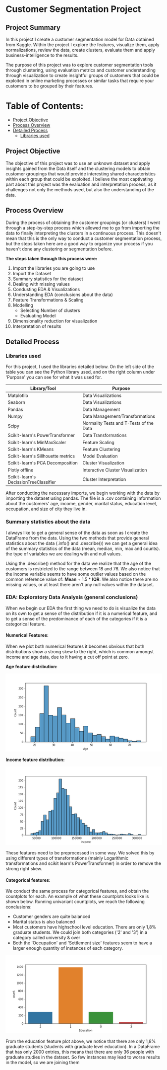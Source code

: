 # Customer Segmentation Project

## Project Summary

In this project I create a customer segmentation model for Data obtained from Kaggle. Within the project I explore the features, visualize them, apply normalizations, review the data, create clusters, evaluate them and apply business-intelligence to the results.

The purpose of this project was to explore customer segmentation tools through clustering, using evaluation metrics and customer understanding through visualization to create insightful groups of customers that could be exploited in online marketing processes or similar tasks that require your customers to be grouped by their features.

# Table of Contents:

- [Project Objective](https://github.com/micheldc55/customer_segmentation_project/new/main?readme=1#project-objective)
- [Process Overview](https://github.com/micheldc55/customer_segmentation_project/new/main?readme=1#process-overview)
- [Detailed Process](https://github.com/micheldc55/customer_segmentation_project/new/main?readme=1#detailed-process)
  - [Libraries used](https://github.com/micheldc55/customer_segmentation_project/new/main?readme=1#libraries-used)

## Project Objective

The objective of this project was to use an unknown dataset and apply insights gained from the Data itself and the clustering models to obtain customer groupings that would provide interesting shared characteristics within each group that could be exploited. I believe the most captivating part about this project was the evaluation and interpretation process, as it challenges not only the methods used, but also the understanding of the data.

## Process Overview

During the process of obtaining the customer groupings (or clusters) I went through a step-by-step process which allowed me to go from importing the data to finally interpreting the clusters in a continuous process. This doesn't mean that this is the only way to conduct a customer segmentation process, but the steps taken here are a good way to organize your process if you haven't done any clustering or segmentation before. 

**The steps taken through this process were:**

1) Import the libraries you are going to use
2) Import the Dataset
3) Summary statistics for the dataset
4) Dealing with missing values
5) Condusting EDA & Visualizations
6) Understanding EDA (conclusions about the data)
7) Feature Transformations & Scaling
8) Modelling
    + Selecting Number of clusters
    + Evaluating Model
9) Dimensionality reduction for visualization
10) Interpretation of results

## Detailed Process 

### Libraries used

For this project, I used the libraries detailed below. On the left side of the table you can see the Python library used, and on the right column under 'Purpose' you can see for what it was used for.

| Library/Tool | Purpose |
| ------------- | ------------- |
| Matplotlib | Data Visualizations |
| Seaborn | Data Visualizations |
| Pandas | Data Management |
| Numpy | Data Management/Transformations |
| Scipy | Normality Tests and T-Tests of the Data |
| Scikit-learn's PowerTransformer | Data Transformations |
| Scikit-learn's MinMaxScaler | Feature Scaling |
| Scikit-learn's KMeans | Feature Clustering |
| Scikit-learn's Sillhouette metrics | Model Evaluation |
| Scikit-learn's PCA Decomposition | Cluster Visualization |
| Plotly offline | Interactive Cluster Visualization |
| Scikit-learn's DecissionTreeClassifier | Cluster Interpretation |

After conducting the necessary imports, we begin working with the data by importing the dataset using pandas. The file is a .csv containing information about the customers' age, income, gender, marital status, education level, occupation, and size of city they live in.

### Summary statistics about the data

I always like to get a general sense of the data as soon as I create the DataFrame from the data. Using the two methods that provide general statistics about the data (.info() and .describe()) we can get a general idea of the summary statistics of the data (mean, median, min, max and counts). the type of variables we are dealing with and null values.

Using the .describe() method for the data we realize that the age of the customers is restricted to the range between 18 and 76. We also notice that the income variable seems to have some outlier values based on the common reference value of: **Mean** + 1.5 * **IQR**. We also notice there are no missing values, or at least there aren't any null values within the dataset.

### EDA: Exploratory Data Analysis (general conclusions)

When we begin our EDA the first thing we need to do is visualize the data on its own to get a sense of the distribution if it is a numerical feature, and to get a sense of the predominance of each of the categories if it is a categorical feature.

#### Numerical Features:

When we plot both numerical features it becomes obvious that both distributions show a strong skew to the right, which is common amongst income and age data, due to it having a cut off point at zero.

**Age feature distribution:**

![plot1](https://github.com/micheldc55/customer_segmentation_project/blob/main/Age.png)

**Income feature distribution:**

![plot2](https://github.com/micheldc55/customer_segmentation_project/blob/main/Income.png)

These features need to be preprocessed in some way. We solved this by using different types of transformations (mainly Logarithmic transformations and scikit learn's PowerTransformer) in order to remove the strong right skew.

#### Categorical features:

We conduct the same process for categorical features, and obtain the countplots for each. An example of what these countplots looks like is shown below. Running univariant countplots, we reach the following conclusions:

- Customer genders are quite balanced
- Marital status is also balanced
- Most customers have highschool level education. There are only 1,8% graduate students. We could join both categories ('2' and '3') in a category called university & over
- Both the 'Occupation' and 'Settlement size' features seem to have a larger enough quantity of instances of each category.

![plot3](https://github.com/micheldc55/customer_segmentation_project/blob/main/Education.png)

From the education feature plot above, we notice that there are only 1,8% graduate students (students with graduate level education). In a DataFrame that has only 2000 entries, this means that there are only 36 people with graduate studies in the dataset. So few instances may lead to worse results in the model, so we are joining them 
